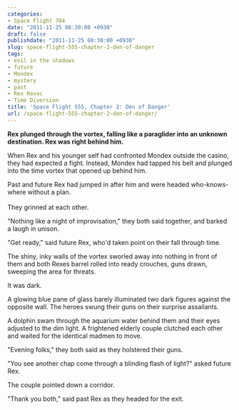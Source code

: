 ```yaml
---
categories:
- Space Flight 704
date: "2011-11-25 08:30:00 +0930"
draft: false
publishdate: "2011-11-25 08:30:00 +0930"
slug: space-flight-555-chapter-2-den-of-danger
tags:
- evil in the shadows
- future
- Mondex
- mystery
- past
- Rex Havoc
- Time Diversion
title: 'Space Flight 555, Chapter 2: Den of Danger'
url: /space-flight-555-chapter-2-den-of-danger/
---
```

**Rex plunged through the vortex, falling like a paraglider into an
unknown destination. Rex was right behind him.**

When Rex and his younger self had confronted Mondex outside the casino,
they had expected a fight. Instead, Mondex had tapped his belt and
plunged into the time vortex that opened up behind him.

Past and future Rex had jumped in after him and were headed
who-knows-where without a plan.\
\
They grinned at each other.

"Nothing like a night of improvisation," they both said together, and
barked a laugh in unison.

"Get ready," said future Rex, who'd taken point on their fall through
time.

The shiny, inky walls of the vortex sworled away into nothing in front
of them and both Rexes barrel rolled into ready crouches, guns drawn,
sweeping the area for threats.

It was dark.

A glowing blue pane of glass barely illuminated two dark figures against
the opposite wall. The heroes swung their guns on their surprise
assailants.

A dolphin swam through the aquarium water behind them and their eyes
adjusted to the dim light. A frightened elderly couple clutched each
other and waited for the identical madmen to move.

"Evening folks," they both said as they holstered their guns.

"You see another chap come through a blinding flash of light?" asked
future Rex.

The couple pointed down a corridor.

"Thank you both," said past Rex as they headed for the exit.